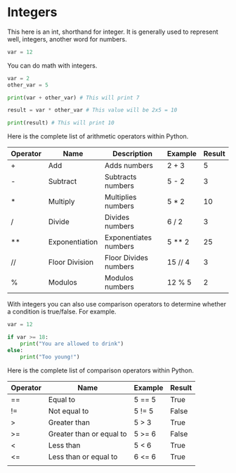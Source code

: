 # Integers

This here is an int, shorthand for integer. It is generally used to represent well, integers, another word for numbers.

```python
var = 12
```

You can do math with integers.

```python
var = 2
other_var = 5

print(var + other_var) # This will print 7

result = var * other_var # This value will be 2x5 = 10

print(result) # This will print 10
```

Here is the complete list of arithmetic operators within Python.

| Operator | Name           | Description           | Example | Result |
| -------- | -------------- | --------------------- | ------- | ------ |
| +        | Add            | Adds numbers          | 2 + 3   | 5      |
| -        | Subtract       | Subtracts numbers     | 5 - 2   | 3      |
| *        | Multiply       | Multiplies numbers    | 5 * 2   | 10     |
| /        | Divide         | Divides numbers       | 6 / 2   | 3      |
| **       | Exponentiation | Exponentiates numbers | 5 ** 2  | 25     |
| //       | Floor Division | Floor Divides numbers | 15 // 4 | 3      |
| %        | Modulos        | Modulos numbers       | 12 % 5  | 2      |         |                |                       |         |        |

With integers you can also use comparison operators to determine whether a condition is true/false. For example.

```python
var = 12

if var >= 18:
	print("You are allowed to drink")
else:
	print("Too young!")
```

Here is the complete list of comparison operators within Python.

| Operator | Name                     | Example | Result |
| -------- | ------------------------ | ------- | ------ |
| ==       | Equal to                 | 5 == 5  | True   |
| !=       | Not equal to             | 5 != 5  | False  |
| >        | Greater than             | 5 > 3   | True   |
| >=       | Greater than or equal to | 5 >= 6  | False  |
| <        | Less than                | 5 < 6   | True   |
| <=       | Less than or equal to    | 6 <= 6  | True   |
|          |                          |         |        |
